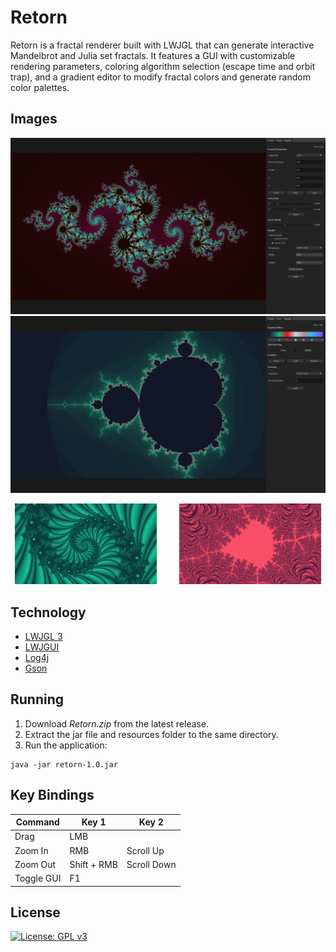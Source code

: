 # Retorn
Retorn is a fractal renderer built with LWJGL that can generate interactive Mandelbrot and Julia set fractals. It features a GUI with customizable rendering parameters, coloring algorithm selection (escape time and orbit trap), and a gradient editor to modify fractal colors and generate random color palettes.

 ## Images
![Julia](images/julia.png) ![Mandelbrot](images/mandelbrot.png)
<p align="center">
  <img src="/images/example_1.png" width="45%" />
  &nbsp; &nbsp; &nbsp; &nbsp;
  <img src="/images/example_2.png" width="45%" /> 
</p>

## Technology
  - [LWJGL 3](https://github.com/LWJGL/lwjgl3)
  - [LWJGUI](https://github.com/orange451/LWJGUI)
  - [Log4j](https://github.com/apache/log4j)
  - [Gson](https://github.com/google/gson)

## Running
1. Download *Retorn.zip* from the latest release.
2. Extract the jar file and resources folder to the same directory.
3. Run the application:

```
java -jar retorn-1.0.jar
```

## Key Bindings
| Command | Key 1 | Key 2 |
| --- | --- | --- |
| Drag | LMB | |
| Zoom In | RMB | Scroll Up |
| Zoom Out | Shift + RMB | Scroll Down |
| Toggle GUI | F1 | |

## License
[![License: GPL v3](https://img.shields.io/badge/license-GPL%20v3-blue.svg)](https://www.gnu.org/licenses/gpl-3.0)
